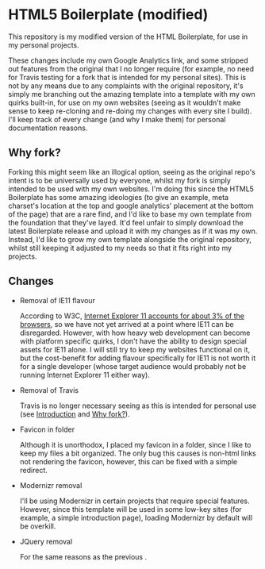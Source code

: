 # HTML5 Boilerplate (modified)

This repository is my modified version of the HTML Boilerplate, for use in my personal projects.

These changes include my own Google Analytics link, and some stripped out features from the original that I no longer require (for example, no need for Travis testing for a fork that is intended for my personal sites). This is not by any means due to any complaints with the original repository, it's simply me branching out the amazing template into a template with my own quirks built-in, for use on my own websites (seeing as it wouldn't make sense to keep re-cloning and re-doing my changes with every site I build). I'll keep track of every change (and why I make them) for personal documentation reasons.

## Why fork?

Forking this might seem like an illogical option, seeing as the original repo's intent is to be universally used by everyone, whilst my fork is simply intended to be used with my own websites. I'm doing this since the HTML5 Boilerplate has some amazing ideologies (to give an example, meta charset's location at the top and google analytics' placement at the bottom of the page) that are a rare find, and I'd like to base my own template from the foundation that they've layed. It'd feel unfair to simply download the latest Boilerplate release and upload it with my changes as if it was my own. Instead, I'd like to grow my own template alongside the original repository, whilst still keeping it adjusted to my needs so that it fits right into my projects.

## Changes
- Removal of IE11 flavour

  According to W3C, [Internet Explorer 11 accounts for about 3% of the browsers](https://www.w3counter.com/trends), so we have not yet arrived at a point where IE11 can be disregarded. However, with how heavy web development can become with platform specific quirks, I don't have the ability to design special assets for IE11 alone. I will still try to keep my websites functional on it, but the cost-benefit for adding flavour specifically for IE11 is not worth it for a single developer (whose target audience would probably not be running Internet Explorer 11 either way).

- Removal of Travis

  Travis is no longer necessary seeing as this is intended for personal use (see [Introduction](#html5-boilerplate-modified) and [Why fork?](#why-fork)).

- Favicon in folder

  Although it is unorthodox, I placed my favicon in a folder, since I like to keep my files a bit organized. The only bug this causes is non-html links not rendering the favicon, however, this can be fixed with a simple redirect. 

- Modernizr removal

  I'll be using Modernizr in certain projects that require special features. However, since this template will be used in some low-key sites (for example, a simple introduction page), loading Modernizr by default will be overkill.

- JQuery removal

  For the same reasons as the previous .